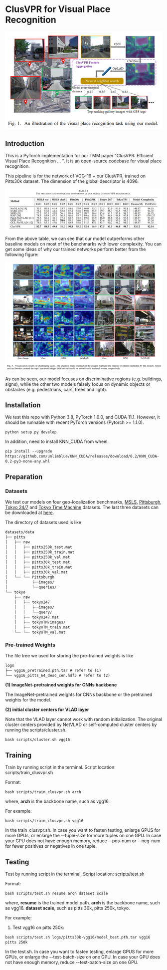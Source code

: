 # ClusVPR for Visual Place Recognition

![image](https://github.com/XuYifan98/ClusVPR/blob/main/figs/VPR_Task.png)

## Introduction
This is a PyTorch implementation for our TMM paper "ClusVPR: Efficient Visual Place Recognition ... ". It is an open-source codebase for visual place recognition.

This pipeline is for the network of VGG-16 + our ClusVPR, trained on Pitts30k dataset. The dimension of the global descriptor is 4096.

![image](https://github.com/XuYifan98/ClusVPR/blob/main/figs/clusvpr_quantitative_results.png)

From the above table, we can see that our model outperforms other baseline models on most of the benchmarks with lower complexity. You can get some ideas of why our trained networks perform better from the following figure:

![image](https://github.com/XuYifan98/ClusVPR/blob/main/figs/clusvpr_qualitative_results.png)

As can be seen, our model focuses on discriminative regions (e.g. buildings, signs), while the other two models falsely focus on dynamic objects or obstacles (e.g.
pedestrians, cars, trees and light).


## Installation
We test this repo with Python 3.8, PyTorch 1.9.0, and CUDA 11.1. However, it should be runnable with recent PyTorch versions (Pytorch >= 1.1.0).
```shell
python setup.py develop
```
In addition, need to install KNN_CUDA from wheel.
```shell
pip install --upgrade https://github.com/unlimblue/KNN_CUDA/releases/download/0.2/KNN_CUDA-0.2-py3-none-any.whl
```

## Preparation
### Datasets

We test our models on four geo-localization benchmarks, [MSLS](https://www.mapillary.com/dataset/places), [Pittsburgh](https://www.cv-foundation.org/openaccess/content_cvpr_2013/papers/Torii_Visual_Place_Recognition_2013_CVPR_paper.pdf), [Tokyo 24/7](https://www.di.ens.fr/~josef/publications/Torii15.pdf) and [Tokyo Time Machine](https://arxiv.org/abs/1511.07247) datasets. The last three datasets can be downloaded at [here](https://www.di.ens.fr/willow/research/netvlad/).

The directory of datasets used is like
```shell
datasets/data
├── pitts
│   ├── raw
│   │   ├── pitts250k_test.mat
│   │   ├── pitts250k_train.mat
│   │   ├── pitts250k_val.mat
│   │   ├── pitts30k_test.mat
│   │   ├── pitts30k_train.mat
│   │   ├── pitts30k_val.mat
│   └── └── Pittsburgh
│           ├──images/
│           └──queries/
└── tokyo
    ├── raw
    │   ├── tokyo247
    │   │   ├──images/
    │   │   └──query/
    │   ├── tokyo247.mat
    │   ├── tokyoTM/images/
    │   ├── tokyoTM_train.mat
    └── └── tokyoTM_val.mat
```

### Pre-trained Weights

The file tree we used for storing the pre-trained weights is like
```shell
logs
├── vgg16_pretrained.pth.tar # refer to (1)
└── vgg16_pitts_64_desc_cen.hdf5 # refer to (2)
```

**(1) ImageNet-pretrained weights for CNNs backbone**

The ImageNet-pretrained weights for CNNs backbone or the pretrained weights for the model.

**(2) initial cluster centers for VLAD layer**

Note that the VLAD layer cannot work with random initialization.
The original cluster centers provided by NetVLAD or self-computed cluster centers by running the scripts/cluster.sh.

```shell
bash scripts/cluster.sh vgg16
```

## Training
Train by running script in the terminal. Script location: scripts/train_clusvpr.sh

Format:
```shell
bash scripts/train_clusvpr.sh arch
```
where, **arch** is the backbone name, such as vgg16.

For example:
```shell
bash scripts/train_clusvpr.sh vgg16
```

In the train_clusvpr.sh.
In case you want to fasten testing, enlarge GPUS for more GPUs, or enlarge the --tuple-size for more tuples on one GPU.
In case your GPU does not have enough memory, reduce --pos-num or --neg-num for fewer positives or negatives in one tuple.

## Testing
Test by running script in the terminal. Script location: scripts/test.sh

Format:
```shell
bash scripts/test.sh resume arch dataset scale
```
where, **resume** is the trained model path.
       **arch** is the backbone name, such as vgg16.
       **dataset scale**, such as pitts 30k, pitts 250k, tokyo.

For example:
1. Test vgg16 on pitts 250k:
```shell
bash scripts/test.sh logs/pitts30k-vgg16/model_best.pth.tar vgg16 pitts 250k
```
In the test.sh.
In case you want to fasten testing, enlarge GPUS for more GPUs, or enlarge the --test-batch-size on one GPU.
In case your GPU does not have enough memory, reduce --test-batch-size on one GPU.
